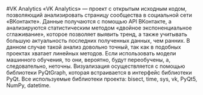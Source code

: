 #VK Analytics
«VK Analytics» — проект с открытым исходным кодом, позволяющий анализировать страницу сообщества в социальной сети «ВКонтакте». 
Данные получаются с помощью API ВКонтакте, а анализируются статистическим методом «двойное экспоненциальное сглаживание», которое позволяет выявить тренд, а также учитывать большую актуальность последних полученных данных, чем ранних. В данном случае такой анализ довольно точный, так как в подобных проектах хватает линейных методов. Если использовать модели машинного обучения, то они, вероятно, будут переобучены, а, следовательно, неточны.
Визуализация осуществляется с помощью библиотеки PyQtGraph, которая встраивается в интерфейс библиотеки PyQt.
Все используемые библиотеки проекта: bisect, time, sys, vk, PyQt5, NumPy, datetime.
